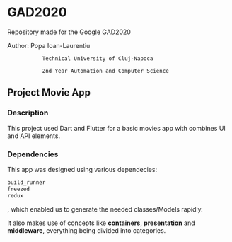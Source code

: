 # GAD2020
Repository made for the Google GAD2020

Author:  Popa Ioan-Laurentiu

               Technical University of Cluj-Napoca

               2nd Year Automation and Computer Science


## Project Movie App

### Description
This project used Dart and Flutter for a basic movies app with combines UI and API elements.

### Dependencies

This app was designed using various dependecies:

```dart
build_runner
freezed
redux
```

, which enabled us to generate the needed classes/Models rapidly.


It also makes use of concepts like **containers**, **presentation** and **middleware**, everything being divided into categories.


